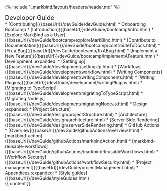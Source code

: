 {% include "_markbind/layouts/headers/header.md" %}

<div id="flex-body">
  <nav id="site-nav">
    <div class="site-nav-top">
      <div class="fw-bold mb-2" style="font-size: 1.25rem;">Developer Guide</div>
    </div>
    <div class="nav-component slim-scroll">
      <site-nav>
* [Contributing]({{baseUrl}}/devGuide/devGuide.html)
* Onboarding Bootcamp
  * [Introduction]({{baseUrl}}/devGuide/bootcamp/intro.html)
  * [Explore MarkBind as a User]({{baseUrl}}/devGuide/bootcamp/exploreMarkBind.html)
  * [Contribute to Documentation]({{baseUrl}}/devGuide/bootcamp/contributeToDocs.html)
  * [Fix a Bug]({{baseUrl}}/devGuide/bootcamp/fixABug.html)
  * [Implement a New Feature]({{baseUrl}}/devGuide/bootcamp/implementAFeature.html)
* Development :expanded:
  * [Setting up]({{baseUrl}}/devGuide/development/settingUp.html)
  * [Workflow]({{baseUrl}}/devGuide/development/workflow.html)
  * [Writing Components]({{baseUrl}}/devGuide/development/writingComponents.html)
  * [Writing Plugins]({{baseUrl}}/devGuide/development/writingPlugins.html)
  * [Migrating to TypeScript]({{baseUrl}}/devGuide/development/migratingToTypeScript.html)
  * [Migrating Node.js]({{baseUrl}}/devGuide/development/migratingNodeJs.html)
* Design :expanded:
  * [Project Structure]({{baseUrl}}/devGuide/design/projectStructure.html)
  * [Architecture]({{baseUrl}}/devGuide/design/architecture.html)
  * [Server Side Rendering]({{baseUrl}}/devGuide/design/serverSideRendering.html)
* GitHub Actions
  * [Overview]({{baseUrl}}/devGuide/githubActions/overview.html)
  * [markbind-action]({{baseUrl}}/devGuide/githubActions/markbindAction.html)
  * [markbind-reusable-workflows]({{baseUrl}}/devGuide/githubActions/markbindReusableWorkflows.html)
  * [Workflow Security]({{baseUrl}}/devGuide/githubActions/workflowSecurity.html)
* [Project management]({{baseUrl}}/devGuide/projectManagement.html)
* Appendices :expanded:
  * [Style guides]({{baseUrl}}/devGuide/styleGuides.html)
      </site-nav>
    </div>
  </nav>
  <div id="content-wrapper">
    <breadcrumb />
    {{ content }}
  </div>
  <nav id="page-nav">
    <div class="nav-component slim-scroll">
      <page-nav />
    </div>
  </nav>
  <scroll-top-button></scroll-top-button>
</div>

<include src="footers/footer.md" />

